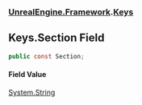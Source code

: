 ### [UnrealEngine.Framework](./UnrealEngine-Framework.md 'UnrealEngine.Framework').[Keys](./Keys.md 'UnrealEngine.Framework.Keys')
## Keys.Section Field
  
```csharp
public const Section;
```
#### Field Value
[System.String](https://docs.microsoft.com/en-us/dotnet/api/System.String 'System.String')  
